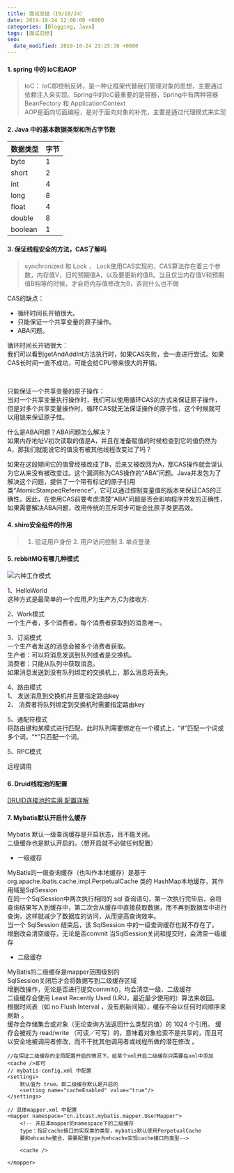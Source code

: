 ```yaml
---
title: 面试总结（19/10/24）
date: 2019-10-24 12:00:00 +0800
categories: [Blogging, Java]
tags: [面试总结]
seo:
  date_modified: 2019-10-24 23:25:38 +0800
---
```



#### 1. spring 中的 IoC和AOP

> IoC： IoC即控制反转，是一种让框架代替我们管理对象的思想，主要通过依赖注入来实现。Spring中的IoC最重要的是容器，Spring中有两种容器  BeanFectory 和 ApplicationContext  
AOP是面向切面编程，是对于面向对象的补充，主要是通过代理模式来实现



#### 2. Java 中的基本数据类型和所占字节数

|  数据类型   | 字节  |
|  :----  | :----  |
| byte  | 1 |
| short | 2 |
| int   | 4 |
| long  | 8 |
| float | 4 |
| double| 8 |
| boolean|1 |


#### 3. 保证线程安全的方法，CAS了解吗

> synchronized 和 Lock ， Lock使用CAS实现的，CAS算法存在着三个参数，内存值V，旧的预期值A，以及要更新的值B。当且仅当内存值V和预期值B相等的时候，才会将内存值修改为B，否则什么也不做  

CAS的缺点：

* 循环时间长开销很大。
* 只能保证一个共享变量的原子操作。
* ABA问题。  

循环时间长开销很大：  
我们可以看到getAndAddInt方法执行时，如果CAS失败，会一直进行尝试。如果CAS长时间一直不成功，可能会给CPU带来很大的开销。

 

只能保证一个共享变量的原子操作：  
当对一个共享变量执行操作时，我们可以使用循环CAS的方式来保证原子操作，但是对多个共享变量操作时，循环CAS就无法保证操作的原子性，这个时候就可以用锁来保证原子性。

什么是ABA问题？ABA问题怎么解决？  
如果内存地址V初次读取的值是A，并且在准备赋值的时候检查到它的值仍然为A，那我们就能说它的值没有被其他线程改变过了吗？

如果在这段期间它的值曾经被改成了B，后来又被改回为A，那CAS操作就会误认为它从来没有被改变过。这个漏洞称为CAS操作的“ABA”问题。Java并发包为了解决这个问题，提供了一个带有标记的原子引用类“AtomicStampedReference”，它可以通过控制变量值的版本来保证CAS的正确性。因此，在使用CAS前要考虑清楚“ABA”问题是否会影响程序并发的正确性，如果需要解决ABA问题，改用传统的互斥同步可能会比原子类更高效。


#### 4. shiro安全组件的作用

> 1. 验证用户身份  2. 用户访问控制  3. 单点登录

#### 5. rebbitMQ有哪几种模式

![六种工作模式](http://www.iamlintao.com/wp-content/uploads/2018/08/acdc9c51d66be95079f81f484c40f104_906x902.png)  

1、HelloWorld  
这种方式是最简单的一个应用,P为生产方,C为接收方.

2、Work模式  
一个生产者，多个消费者，每个消费者获取到的消息唯一。  

3、订阅模式  
一个生产者发送的消息会被多个消费者获取。  
生产者：可以将消息发送到队列或者是交换机。  
消费者：只能从队列中获取消息。  
如果消息发送到没有队列绑定的交换机上，那么消息将丢失。  

4、路由模式  
1、 发送消息到交换机并且要指定路由key  
2、 消费者将队列绑定到交换机时需要指定路由key   

5、通配符模式  
将路由键和某模式进行匹配，此时队列需要绑定在一个模式上，“#”匹配一个词或多个词，“\*”只匹配一个词。  

5、RPC模式  

远程调用  

#### 6. Druid线程池的配置  

[DRUID连接池的实用 配置详解](https://blog.csdn.net/zhangjinwei417/article/details/92823438)


#### 7. Mybatis默认开启什么缓存

Mybatis 默认一级查询缓存是开启状态，且不能关闭。  
二级缓存也是默认开启的。（想开启就不必做任何配置）

  * 一级缓存  

MyBatis的一级查询缓存（也叫作本地缓存）是基于org.apache.ibatis.cache.impl.PerpetualCache 类的 HashMap本地缓存，其作用域是SqlSession  
在同一个SqlSession中两次执行相同的 sql 查询语句，第一次执行完毕后，会将查询结果写入到缓存中，第二次会从缓存中直接获取数据，而不再到数据库中进行查询，这样就减少了数据库的访问，从而提高查询效率。  
当一个 SqlSession 结束后，该 SqlSession 中的一级查询缓存也就不存在了。  
增删改会清空缓存，无论是否commit 当SqlSession关闭和提交时，会清空一级缓存  

  * 二级缓存  

MyBatis的二级缓存是mapper范围级别的  
SqlSession关闭后才会将数据写到二级缓存区域  
增删改操作，无论是否进行提交commit()，均会清空一级、二级缓存  
二级缓存会使用 Least Recently Used (LRU，最近最少使用的）算法来收回。  
根据时间表（如 no Flush Interval ，没有刷新间隔），缓存不会以任何时间顺序来刷新 。  
缓存会存储集合或对象（无论查询方法返回什么类型的值）的 1024 个引用。
缓存会被视为 read/write （可读／可写）的，意味着对象检索不是共享的，而且可以安全地被调用者修改，而不干扰其他调用者或线程所做的潜在修改 。

```
//在保证二级缓存的全局配置开启的情况下，给某个xml开启二级缓存只需要在xml中添加<cache />即可
// mybatis-config.xml 中配置
<settings>
    默认值为 true。即二级缓存默认是开启的
    <setting name="cacheEnabled" value="true"/>
</settings>

// 具体mapper.xml 中配置
<mapper namespace="cn.itcast.mybatis.mapper.UserMapper">
    <!-- 开启本mapper的namespace下的二级缓存
    type：指定cache接口的实现类的类型，mybatis默认使用PerpetualCache
    要和ehcache整合，需要配置type为ehcache实现cache接口的类型-->

    <cache />

</mapper>
```
